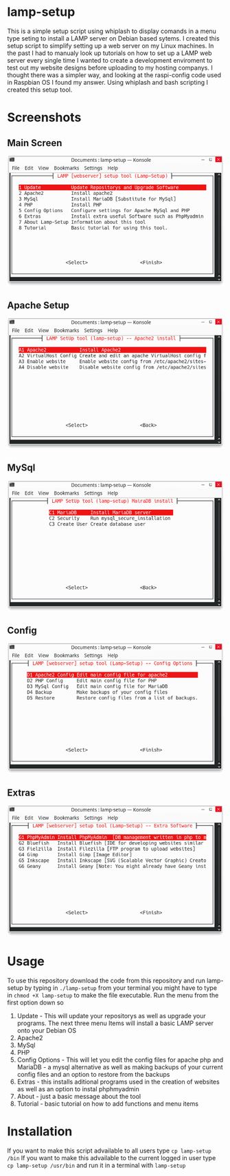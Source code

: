 # lamp-setup
This is a simple setup script using whiplash to display comands in a menu type seting to install a LAMP server on 
Debian based sytems. I created this setup script to simplify setting up  a web server on my Linux machines. In the past I had to manualy look up tutorials on how to set up a LAMP web server every single time I wanted to create a development enviroment to test out my website designs before uploading to my hosting companys. I thought there was a simpler way, and looking at the raspi-config code used in Raspbian OS I found my answer. Using whiplash and bash scripting I created this setup tool.
# Screenshots
## Main Screen
![Main menu](/doc/images/main.png)
## Apache Setup
![Apache menu](/doc/images/apache.png)
## MySql
![Mysql Menu](/doc/images/mysql.png)
## Config
![Config Menu](/doc/images/config.png)
## Extras
![Extras menu](/doc/images/extra.png)
# Usage
To use this repository download the code from this repository and run lamp-setup by typing in 
`./lamp-setup`
from your terminal
you might have to type in
`chmod +X lamp-setup`
to make the file executable. Run the menu from the first option down so 
1. Update - This will update your repositorys as well as upgrade your programs.
 The next three menu Items will install a basic LAMP server onto your Debian OS
2. Apache2
3. MySql
4. PHP
5. Config Options - This will let you edit the config files for apache php and MariaDB - a mysql alternative as well
as making backups of your current config files and an option to restore from the backups
6. Extras - this installs aditional programs used in the creation of websites as well as an option to instal phphmyadmin
7. About - just a basic message about the tool
8. Tutorial - basic tutorial on how to add functions and menu items
# Installation
If you want to make this script advailable to all users type
`cp lamp-setup /bin`
If you want to make this advailable to the current logged in user type
`cp lamp-setup /usr/bin`
and run it in a terminal with
`lamp-setup`
